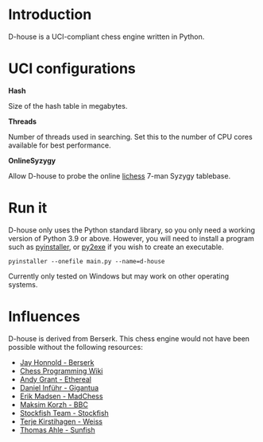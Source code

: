 # Introduction
D-house is a UCI-compliant chess engine written in Python.

# UCI configurations

**Hash**

Size of the hash table in megabytes.

**Threads**

Number of threads used in searching. Set this to the number of CPU cores available for best performance.

**OnlineSyzygy**

Allow D-house to probe the online [lichess](https://tablebase.lichess.ovh) 7-man Syzygy tablebase.

# Run it
D-house only uses the Python standard library, so you only need a working version of Python 3.9 or above.
However, you will need to install a program such as 
[pyinstaller](https://pypi.org/project/pyinstaller/), or [py2exe](https://pypi.org/project/py2exe/) if you wish to create an executable. 
```
pyinstaller --onefile main.py --name=d-house
```
Currently only tested on Windows but may work on other operating systems.

# Influences
D-house is derived from Berserk. This chess engine would not have been possible without the following resources:
* [Jay Honnold - Berserk](https://github.com/jhonnold/berserk)<br/>
* [Chess Programming Wiki](https://www.chessprogramming.org/Main_Page)<br/>
* [Andy Grant - Ethereal](https://github.com/AndyGrant/Ethereal)<br/>
* [Daniel Inführ - Gigantua](https://github.com/Gigantua/Gigantua)<br/>
* [Erik Madsen - MadChess](https://www.madchess.net/)<br/>
* [Maksim Korzh - BBC](https://github.com/maksimKorzh/bbc)<br/>
* [Stockfish Team - Stockfish](https://github.com/official-stockfish/Stockfish)<br/>
* [Terje Kirstihagen - Weiss](https://github.com/TerjeKir/weiss)<br/>
* [Thomas Ahle - Sunfish](https://github.com/thomasahle/sunfish)<br/>
